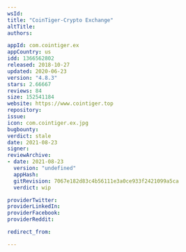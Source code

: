 ```yaml
---
wsId: 
title: "CoinTiger-Crypto Exchange"
altTitle: 
authors:

appId: com.cointiger.ex
appCountry: us
idd: 1366562802
released: 2018-10-27
updated: 2020-06-23
version: "4.8.3"
stars: 2.66667
reviews: 84
size: 152541184
website: https://www.cointiger.top
repository: 
issue: 
icon: com.cointiger.ex.jpg
bugbounty: 
verdict: stale
date: 2021-08-23
signer: 
reviewArchive:
- date: 2021-08-23
  version: "undefined"
  appHash: 
  gitRevision: 7067e182d83c4b56111e3a0ce933f2421099a5ca
  verdict: wip

providerTwitter: 
providerLinkedIn: 
providerFacebook: 
providerReddit: 

redirect_from:

---
```


